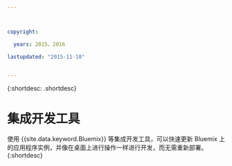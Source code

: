 ```yaml
---



copyright:

  years: 2015，2016

lastupdated: "2015-11-10"


---
```


{:shortdesc: .shortdesc}

# 集成开发工具


使用 {{site.data.keyword.Bluemix}} 等集成开发工具，可以快速更新 Bluemix 上的应用程序实例，并像在桌面上进行操作一样进行开发，而无需重新部署。
{:shortdesc}
